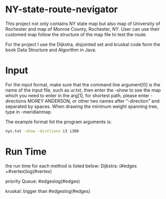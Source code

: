 # NY-state-route-nevigator

This project not only contains NY state map but also map of University of Rochester and map of Monroe County, Rochester, NY.
User can use their customed map follow the structure of the map file to test the route.

For the project I use the Dijkstra, disjointed set and kruskal code form the book Data Structure and Algorithm in Java.

# Input
For the input format, make sure that the command line argument[0] is the name of the input file, such as ur.txt, then enter the -show to see the map which you need to enter in the arg[1], for shortest path, please enter -directions MOREY ANDERSON, or other two names after “-direction” and separated by spaces. When drawing the minimum weight spanning tree, type in -meridianmap.

The example format fot the program arguments is:
```bash
nys.txt -show -dirctions i3 i380
```

# Run Time
the run time for each method is listed below:
Dijkstra: (#edges +#vertex)log(#vertex) 

priority Queue: #edgeslog(#edges)

kruskal: bigger than #edgeslog(#edges) 

